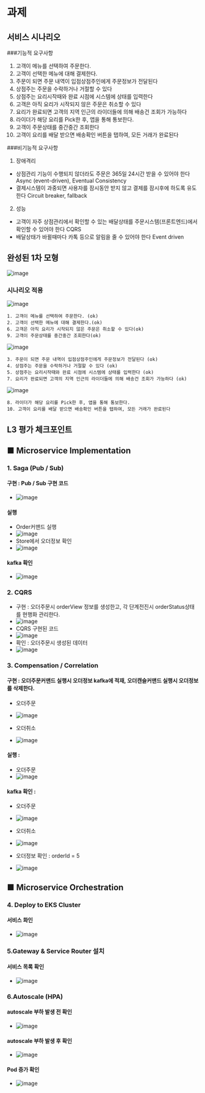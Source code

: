 # 과제

## 서비스 시나리오

###기능적 요구사항
1. 고객이 메뉴를 선택하여 주문한다.
1. 고객이 선택한 메뉴에 대해 결제한다.
1. 주문이 되면 주문 내역이 입점상점주인에게 주문정보가 전달된다
1. 상점주는 주문을 수락하거나 거절할 수 있다
1. 상점주는 요리시작때와 완료 시점에 시스템에 상태를 입력한다
1. 고객은 아직 요리가 시작되지 않은 주문은 취소할 수 있다
1. 요리가 완료되면 고객의 지역 인근의 라이더들에 의해 배송건 조회가 가능하다
1. 라이더가 해당 요리를 Pick한 후, 앱을 통해 통보한다.
1. 고객이 주문상태를 중간중간 조회한다
1. 고객이 요리를 배달 받으면 배송확인 버튼을 탭하여, 모든 거래가 완료된다


###비기능적 요구사항
1. 장애격리
 - 상점관리 기능이 수행되지 않더라도 주문은 365일 24시간 받을 수 있어야 한다 Async (event-driven), Eventual Consistency
 - 결제시스템이 과중되면 사용자를 잠시동안 받지 않고 결제를 잠시후에 하도록 유도한다 Circuit breaker, fallback
2. 성능
 - 고객이 자주 상점관리에서 확인할 수 있는 배달상태를 주문시스템(프론트엔드)에서 확인할 수 있어야 한다 CQRS
 - 배달상태가 바뀔때마다 카톡 등으로 알림을 줄 수 있어야 한다 Event driven


## 완성된 1차 모형
![image](https://user-images.githubusercontent.com/61446346/206143689-14f04447-700b-4ac0-822f-ca2c3ef64b0c.png)

### 시나리오 적용
![image](https://user-images.githubusercontent.com/61446346/206149719-cb7a2d68-5f6d-478e-995e-717b95c769c9.png)
```
1. 고객이 메뉴를 선택하여 주문한다. (ok)
2. 고객이 선택한 메뉴에 대해 결제한다.(ok)
6. 고객은 아직 요리가 시작되지 않은 주문은 취소할 수 있다(ok)
9. 고객이 주문상태를 중간중간 조회한다(ok)
```

![image](https://user-images.githubusercontent.com/61446346/206151197-7b8c9b4e-0b3f-4f5b-b4e2-f07e6066ab06.png)
```
3. 주문이 되면 주문 내역이 입점상점주인에게 주문정보가 전달된다 (ok)
4. 상점주는 주문을 수락하거나 거절할 수 있다 (ok)
5. 상점주는 요리시작때와 완료 시점에 시스템에 상태를 입력한다 (ok)
7. 요리가 완료되면 고객의 지역 인근의 라이더들에 의해 배송건 조회가 가능하다 (ok)
```

![image](https://user-images.githubusercontent.com/61446346/206153621-7bedc111-ec8c-4209-80d1-177e95c6e122.png)
```
8. 라이더가 해당 요리를 Pick한 후, 앱을 통해 통보한다.
10. 고객이 요리를 배달 받으면 배송확인 버튼을 탭하여, 모든 거래가 완료된다
```

## L3 평가 체크포인트
## ■  Microservice Implementation
### 1. Saga (Pub / Sub)

  #### 구현 : Pub / Sub 구현 코드
  - ![image](https://user-images.githubusercontent.com/2777247/219011956-605a74c3-5923-4cb7-957e-9b208696b7dd.png)
  
  #### 실행
  - Order커맨드 실행
  - ![image](https://user-images.githubusercontent.com/61446346/205813102-0f9f9a12-7f77-495c-a055-af23e0da81e8.png)
  - Store에서 오더정보 확인
  - ![image](https://user-images.githubusercontent.com/61446346/205835532-0b51f886-871e-4151-afcc-720e605cf599.png)


  #### kafka 확인
  - ![image](https://user-images.githubusercontent.com/61446346/205813194-69878c3d-f958-4399-ae41-6200670551c3.png)


### 2. CQRS

  - 구현 : 오더주문시 orderView 정보를 생성한고, 각 단계전진시 orderStatus상태를 현행화 관리한다.
  - ![image](https://user-images.githubusercontent.com/61446346/205814117-7aa5d785-2d93-4d1a-90bd-8eb501648efe.png)
  -  CQRS 구현된 코드
  -  ![image](https://user-images.githubusercontent.com/2777247/219012947-a64463d1-daeb-43a2-9fe2-07f8412122be.png)
  - 확인 : 오더주문시 생성된 데이터 
  - ![image](https://user-images.githubusercontent.com/61446346/205814569-86d3e309-477c-40b1-8c9e-665be1c90f42.png)

### 3. Compensation / Correlation

  #### 구현 : 오더주문커맨드 실행시 오더정보 kafka에 적재, 오더캔슬커맨드 실행시 오더정보를 삭제한다.
  - 오더주문 
  - ![image](https://user-images.githubusercontent.com/61446346/205846913-33451e38-0195-4ba1-a04e-4199dd09fd93.png)

  - 오더취소
  - ![image](https://user-images.githubusercontent.com/61446346/205847021-47ff372f-da6d-409c-9ec3-d19fe2859461.png)

  #### 실행 : 
  - 오더주문
  - ![image](https://user-images.githubusercontent.com/61446346/205847148-833f5e98-7df1-4639-b246-6c8c3b2dd445.png)

  #### kafka 확인 : 
  - 오더주문
  - ![image](https://user-images.githubusercontent.com/61446346/205847939-52f2d793-e957-4a17-883f-b6c008893146.png)

  - 오더취소
  - ![image](https://user-images.githubusercontent.com/61446346/205848028-f28981bb-3cec-48a1-babb-c0a153ea8248.png)

  - 오더정보 확인 : orderId = 5
  - ![image](https://user-images.githubusercontent.com/61446346/205848158-51867ac1-c3d2-4edf-8b55-ca709a3faa43.png)

## ■  Microservice Orchestration

### 4. Deploy to EKS Cluster

  #### 서비스 화인
  - ![image](https://user-images.githubusercontent.com/55925545/219265239-ecde6a67-7016-416b-94e6-e8c54d35797f.png)

### 5.Gateway & Service Router 설치
 #### 서비스 목록 확인
  - ![image](https://user-images.githubusercontent.com/55925545/219265350-af105614-10ab-4e7e-9b3c-21825d1f14d5.png)
 
### 6.Autoscale (HPA)
 #### autoscale 부하 발생 전 확인 
  - ![image](https://user-images.githubusercontent.com/55925545/219265798-06327d5d-5b4e-42fc-8774-13af1b19bb01.png)
 #### autoscale 부하 발생 후 확인 
  - ![image](https://user-images.githubusercontent.com/55925545/219265910-53338e9d-5754-47a7-acdb-b198ddfddaf6.png)
 #### Pod 증가 확인
  - ![image](https://user-images.githubusercontent.com/55925545/219265991-5aa1a9e5-167e-49ec-94ec-21777f9cd6f6.png)

